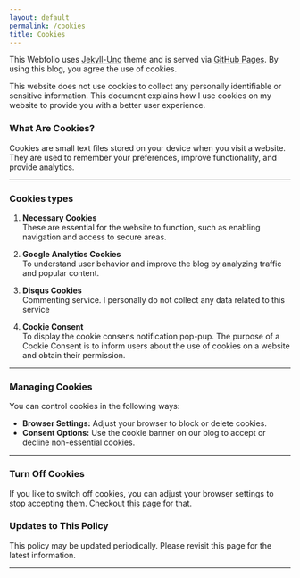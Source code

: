 ```yaml
---
layout: default
permalink: /cookies
title: Cookies
---
```

This Webfolio uses [Jekyll-Uno](https://github.com/joshgerdes/jekyll-uno) theme and is served via [GitHub Pages](https://pages.github.com/). By using this blog, you agree the use of cookies.

This website does not use cookies to collect any personally identifiable or sensitive information. 
This document explains how I use cookies on my website to provide you with a better user experience.

### What Are Cookies?
Cookies are small text files stored on your device when you visit a website. They are used to remember your preferences, improve functionality, and provide analytics.

---

### Cookies types

1. **Necessary Cookies**  
   These are essential for the website to function, such as enabling navigation and access to secure areas.

2. **Google Analytics Cookies**  
   To understand user behavior and improve the blog by analyzing traffic and popular content.

3. **Disqus Cookies**  
   Commenting service. I personally do not collect any data related to this service

4. **Cookie Consent**   
   To display the cookie consens notification pop-pup. The purpose of a Cookie Consent is to inform users about the use of cookies on a website and obtain their permission.

---

### Managing Cookies

You can control cookies in the following ways:

- **Browser Settings:** Adjust your browser to block or delete cookies.
- **Consent Options:** Use the cookie banner on our blog to accept or decline non-essential cookies.

---
### Turn Off Cookies
If you like to switch off cookies, you can adjust your browser settings to stop accepting them. Checkout <a href='https://www.attacat.co.uk/resources/cookies/how-to-ban' target='_blank'>this</a> page for that.


### Updates to This Policy

This policy may be updated periodically. Please revisit this page for the latest information.

---

